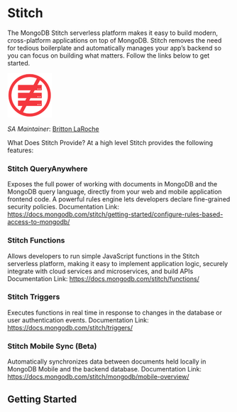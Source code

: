 # Stitch

The MongoDB Stitch serverless platform makes it easy to build modern, cross-platform applications on top of MongoDB. Stitch removes the need for tedious boilerplate and automatically manages your app’s backend so you can focus on building what matters. Follow the links below to get started.

![Serverless](img/serverless100.png "Serverless")

_SA Maintainer_: [Britton LaRoche](mailto:britton.laroche@mongodb.com)

What Does Stitch Provide? At a high level Stitch provides the following features:

### Stitch QueryAnywhere

Exposes the full power of working with documents in MongoDB and the MongoDB query language, directly from your web and mobile application frontend code. A powerful rules engine lets developers declare fine-grained security policies. 
Documentation Link: https://docs.mongodb.com/stitch/getting-started/configure-rules-based-access-to-mongodb/

### Stitch Functions

Allows developers to run simple JavaScript functions in the Stitch serverless platform, making it easy to implement application logic, securely integrate with cloud services and microservices, and build APIs
Documentation Link: https://docs.mongodb.com/stitch/functions/

### Stitch Triggers

Executes functions in real time in response to changes in the database or user authentication events.
Documentation Link: https://docs.mongodb.com/stitch/triggers/

### Stitch Mobile Sync (Beta)

Automatically synchronizes data between documents held locally in MongoDB Mobile and the backend database.
Documentation Link: https://docs.mongodb.com/stitch/mongodb/mobile-overview/

## Getting Started
